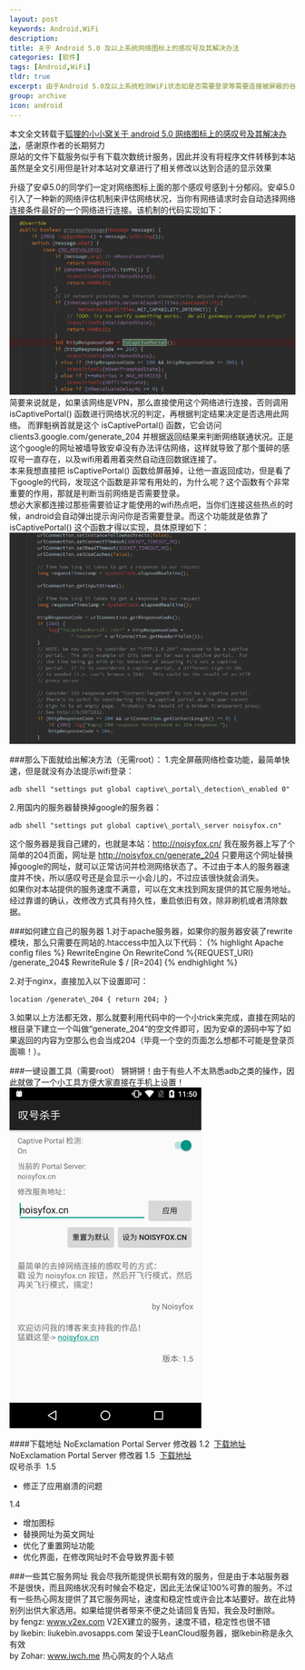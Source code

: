 ```yaml
---
layout: post
keywords: Android,WiFi
description:
title: 关于 Android 5.0 及以上系统网络图标上的感叹号及其解决办法
categories: [软件]
tags: [Android,WiFi]
tldr: true
excerpt: 由于Android 5.0及以上系统检测WiFi状态如是否需要登录等需要连接被屏蔽的谷歌服务器，因此需要做出相应修改去除之并保证正常功能
group: archive
icon: android
---
```


本文全文转载于<a href="http://www.noisyfox.cn/">狐狸的小小窝</a><a href="http://www.noisyfox.cn/45.html">关于 android 5.0 网络图标上的感叹号及其解决办法</a>，感谢原作者的长期努力  
原站的文件下载服务似乎有下载次数统计服务，因此并没有将程序文件转移到本站  
虽然是全文引用但是针对本站对文章进行了相关修改以达到合适的显示效果  

升级了安卓5.0的同学们一定对网络图标上面的那个感叹号感到十分郁闷。安卓5.0引入了一种新的网络评估机制来评估网络状况，当你有网络请求时会自动选择网络连接条件最好的一个网络进行连接。该机制的代码实现如下：
<img src="/image/post/20151011/1.png"><i class="fa fa-spiner"></i>
简要来说就是，如果该网络是VPN，那么直接使用这个网络进行连接，否则调用 isCaptivePortal() 函数进行网络状况的判定，再根据判定结果决定是否选用此网络。 而罪魁祸首就是这个 isCaptivePortal() 函数，它会访问 clients3.google.com/generate_204 并根据返回结果来判断网络联通状况。正是这个google的网址被墙导致安卓没有办法评估网络，这样就导致了那个蛋碎的感叹号一直存在，以及wifi用着用着突然自动连回数据连接了。  
本来我想直接把 isCaptivePortal() 函数给屏蔽掉，让他一直返回成功，但是看了下google的代码，发现这个函数是非常有用处的，为什么呢？这个函数有个非常重要的作用，那就是判断当前网络是否需要登录。  
想必大家都连接过那些需要验证才能使用的wifi热点吧，当你们连接这些热点的时候，android会自动弹出提示询问你是否需要登录。而这个功能就是依靠了 isCaptivePortal() 这个函数才得以实现，具体原理如下：
<img src="/image/post/20151011/2.png"><i class="fa fa-spiner"></i>

###那么下面就给出解决方法（无需root）：
1.完全屏蔽网络检查功能，最简单快速，但是就没有办法提示wifi登录：
<pre><code>adb shell "settings put global captive\_portal\_detection\_enabled 0"</code></pre>
2.用国内的服务器替换掉google的服务器：
<pre><code>adb shell "settings put global captive\_portal\_server noisyfox.cn"</code></pre>
这个服务器是我自己建的，也就是本站：http://noisyfox.cn/ 我在服务器上写了个简单的204页面，网址是 http://noisyfox.cn/generate_204 只要用这个网址替换掉google的网址，就可以正常访问并检测网络状态了。不过由于本人的服务器速度并不快，所以感叹号还是会显示一小会儿的，不过应该很快就会消失。  
如果你对本站提供的服务速度不满意，可以在文末找到网友提供的其它服务地址。  
经过靠谱的确认，改修改方式具有持久性，重启依旧有效，除非刷机或者清除数据。

###如何建立自己的服务器
1.对于apache服务器，如果你的服务器安装了rewrite模块，那么只需要在网站的.htaccess中加入以下代码：
{% highlight Apache config files %}
<IfModule mod_rewrite.c>
  RewriteEngine On
  RewriteCond %{REQUEST_URI} /generate_204$
  RewriteRule $ / [R=204]
</IfModule>
{% endhighlight %}

2.对于nginx，直接加入以下设置即可：
<pre><code>location /generate\_204 { return 204; }</code></pre>
3.如果以上方法都无效，那么就要利用代码中的一个小trick来完成，直接在网站的根目录下建立一个叫做“generate\_204”的空文件即可，因为安卓的源码中写了如果返回的内容为空那么也会当成204（毕竟一个空的页面怎么想都不可能是登录页面嘛！）。

###一键设置工具（需要root）
锵锵锵！由于有些人不太熟悉adb之类的操作，因此就做了一个小工具方便大家直接在手机上设置！  
<img src="/image/post/20151011/Screenshot_20151010-235013.png" width="337.5" height="600"><i class="fa fa-spiner"></i>  

####下载地址
NoExclamation Portal Server 修改器 1.2 &nbsp;<a title="NoExclamation Portal Server 修改器 1.2" href="http://www.noisyfox.cn/?smd_process_download=1&amp;download_id=363" data-slimstat-tracking="false" data-slimstat-callback="true" data-slimstat-type="2">下载地址</a>  
NoExclamation Portal Server 修改器 1.5 &nbsp;<a title="NoExclamation Portal Server 修改器 1.5" href="http://www.noisyfox.cn/?smd_process_download=1&amp;download_id=318" data-slimstat-tracking="false" data-slimstat-callback="true" data-slimstat-type="2">下载地址</a>  
叹号杀手 &nbsp;1.5
<ul>
<li>修正了应用崩溃的问题</li>
</ul>
1.4
<ul>
<li>增加图标</li>
<li>替换网址为英文网址</li>
<li>优化了重置网址功能</li>
<li>优化界面，在修改网址时不会导致界面卡顿</li>
</ul>

###一些其它服务网址
我会尽我所能提供长期有效的服务，但是由于本站服务器不是很快，而且网络状况有时候会不稳定，因此无法保证100%可靠的服务。不过有一些热心网友提供了其它服务网址，速度和稳定性或许会比本站要好。故在此特别列出供大家选用。如果给提供者带来不便之处请回复告知，我会及时删除。  
by fengz: www.v2ex.com V2EX建立的服务，速度不错，稳定性也很不错  
by lkebin: liukebin.avosapps.com 架设于LeanCloud服务器，据lkebin称是永久有效  
by Zohar: www.iwch.me 热心网友的个人站点  
